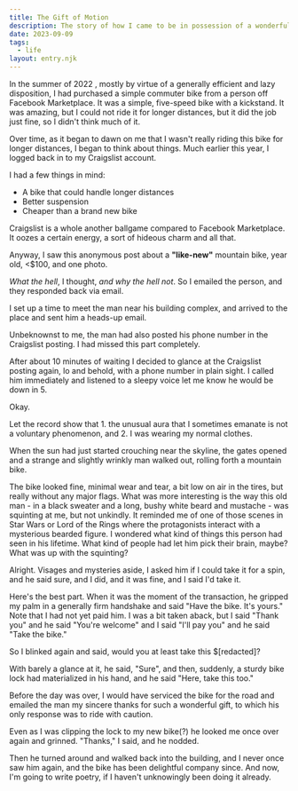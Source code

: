 ```yaml
---
title: The Gift of Motion
description: The story of how I came to be in possession of a wonderful mountain bike via a series of curious events.
date: 2023-09-09
tags:
  - life
layout: entry.njk
---
```

In the summer of 2022 , mostly by virtue of a generally efficient and lazy disposition, I had purchased a simple commuter bike
from a person off Facebook Marketplace. It was a simple, five-speed bike with a kickstand. It was amazing, but
I could not ride it for longer distances, but it did the job just fine, so I didn't think much of it.

Over time, as it began to dawn on me that I wasn't really riding this bike for longer distances, I began to think about
things. Much earlier this year, I logged back in to my Craigslist account.

I had a few things in mind:
- A bike that could handle longer distances
- Better suspension
- Cheaper than a brand new bike

Craigslist is a whole another ballgame compared to Facebook Marketplace. It oozes a certain energy, a sort of hideous charm and all that.

Anyway, I saw this anonymous post about a **"like-new"** mountain bike, year old, <$100, and one photo.

_What the hell_, I thought, _and why the hell not_. So I emailed the person, and they responded back via email.

I set up a time to meet the man near his building complex, and arrived to the place and sent him a heads-up email.

Unbeknownst to me, the man had also posted his phone number in the Craigslist posting.
I had missed this part completely.

After about 10 minutes of waiting I decided to glance at the Craigslist posting again,
lo and behold, with a phone number in plain sight. I called him immediately and listened to a sleepy voice let me know he would be down in 5.

Okay.

Let the record show that 1. the unusual aura that I sometimes emanate is not a voluntary phenomenon, and 2. I was wearing my normal clothes.

When the sun had just started crouching near the skyline, the gates opened and a strange and slightly wrinkly man walked out, rolling forth a mountain bike.

The bike looked fine, minimal wear and tear, a bit low on air in the tires, but really without any major flags.
What was more interesting is the way this old man - in a black sweater and a long, bushy white beard and mustache - was squinting at me, but not unkindly. It reminded me of one of those scenes in Star Wars or Lord of the Rings where the protagonists interact with a mysterious bearded figure.
I wondered what kind of things this person had seen in his lifetime. What kind of people had let him pick their brain, maybe? What was up with the squinting?

Alright. Visages and mysteries aside, I asked him if I could take it for a spin, and he said sure, and I did, and it was fine, and I said I'd take it.

Here's the best part. When it was the moment of the transaction, he gripped my palm in a generally firm handshake and said "Have the bike. It's yours."
Note that I had not yet paid him. I was a bit taken aback, but I said "Thank you" and he said "You're welcome" and I said "I'll pay you" and he said "Take the bike."

So I blinked again and said, would you at least take this $[redacted]?

With barely a glance at it, he said, "Sure", and then, suddenly, a sturdy bike lock had materialized in his hand, and he said "Here, take this too."

Before the day was over, I would have serviced the bike for the road and emailed the man my sincere thanks for such a wonderful gift, to which his only response was to ride with caution.

Even as I was clipping the lock to my new bike(?) he looked me once over again and grinned. "Thanks," I said, and he nodded.

Then he turned around and walked back into the building, and I never once saw him again, and the bike has been delightful company since. And now, I'm going to write poetry, if I haven't unknowingly been doing it already.
